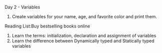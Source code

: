 Day 2 - Variables
1. Create variables for your name, age, and favorite color and print them.

Reading List:Buy bestselling books online
1. Learn the terms: initialization, declaration and assignment of variables
2. Learn the difference between Dynamically typed and Statically typed variables
